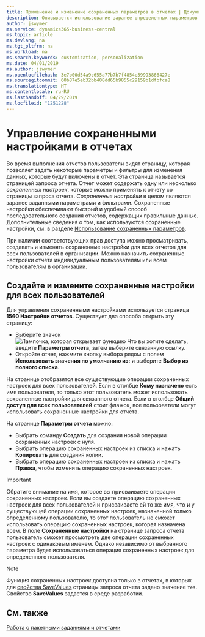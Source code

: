 ```yaml
---
title: Применение и изменение сохраненных параметров в отчетах | Документы Майкрософт
description: Описывается использование заранее определенных параметров и фильтров для настройки отчета и формирования правильных данных.
author: jswymer
ms.service: dynamics365-business-central
ms.topic: article
ms.devlang: na
ms.tgt_pltfrm: na
ms.workload: na
ms.search.keywords: customization, personalization
ms.date: 04/01/2019
ms.author: jswymer
ms.openlocfilehash: 3e7b00d54a9c655a77b7b7f4854e59993866427e
ms.sourcegitcommit: 60b87e5eb32bb408dd65b9855c29159b1dfbfca8
ms.translationtype: HT
ms.contentlocale: ru-RU
ms.lasthandoff: 04/29/2019
ms.locfileid: "1251228"
---
```

# <a name="managing-saved-settings-on-reports"></a>Управление сохраненными настройками в отчетах
Во время выполнения отчетов пользователи видят страницу, которая позволяет задать некоторые параметры и фильтры для изменения данных, которые будут включены в отчет. Эта страница называется страницей запроса отчета. Отчет может содержать одну или несколько *сохраненных настроек*, которые можно применять к отчету со страницы запроса отчета. *Сохраненные настройки* в целом являются заранее заданными параметрами и фильтрами. Сохраненные настройки обеспечивают быстрый и удобный способ последовательного создания отчетов, содержащих правильные данные. Дополнительные сведения о том, как используются сохраненные настройки, см. в разделе [Использование сохраненных параметров](ui-work-report.md#SavedSettings).

При наличии соответствующих прав доступа можно просматривать, создавать и изменять сохраненные настройки для всех отчетов для всех пользователей в организации. Можно назначить сохраненные настройки отчета индивидуальным пользователям или всем пользователям в организации.

<!--
## Apply saved settings to a report
1. Open the report.

   The report request page appears.    
2. In the **Saved Settings** section of the page, set the **Name** field  to the saved settings that you want to use.

   The **Saved Settings** section only appears if the report has been run before or if there are existing saved settings entries. The saved settings entry called **Last used options and filters** is always available. These settings are the option and filter values that were used the last time you ran the report.

-->

## <a name="create-and-modify-saved-settings-for-all-users"></a>Создайте и измените сохраненные настройки для всех пользователей
Для управления сохраненными настройками используется страница **1560 Настройки отчетов**. Существует два способа открыть эту страницу:
-   Выберите значок ![Лампочка, которая открывает функцию Что вы хотите сделать](media/ui-search/search_small.png "Что вы хотите сделать"), введите **Параметры отчета**, затем выберите связанную ссылку.
-   Откройте отчет, нажмите кнопку выбора рядом с полем **Использовать значения по умолчанию из:** и выберите **Выбор из полного списка**.

На странице отобразятся все существующие операции сохраненных настроек для всех пользователей. Если в столбце **Кому назначено** есть имя пользователя, то только этот пользователь может использовать сохраненные настройки для связанного отчета. Если в столбце **Общий доступ для всех пользователей** стоит флажок, все пользователи могут использовать сохраненные настройки для отчета.

На странице **Параметры отчета** можно:
-   Выбрать команду **Создать** для создания новой операции сохраненных настроек с нуля.
-   Выбрать операцию сохраненных настроек из списка и нажать **Копировать** для создания копии.
-   Выбрать операцию сохраненных настроек из списка и нажать **Правка**, чтобы изменить операцию сохраненных настроек.


> [!Important]
> Обратите внимание на имя, которое вы присваиваете операции сохраненных настроек. Если вы создаете операцию сохраненных настроек для всех пользователей и присваиваете ей то же имя, что и у существующей операции сохраненных настроек, назначенной только определенному пользователю, то этот пользователь не сможет использовать операцию сохраненных настроек, которая назначена всем.  В поле **Сохраненные настройки** на странице запроса отчета пользователь сможет просмотреть две операции сохраненных настроек с одинаковым именем. Однако независимо от выбранного параметра будет использоваться операция сохраненных настроек для определенного пользователя.

> [!NOTE]
> Функция сохраненных настроек доступна только в отчетах, в которых для [свойства SaveValues](https://docs.microsoft.com/en-us/dynamics-nav/savevalues-property) страницы запроса отчета задано значение `Yes`. Свойство **SaveValues** задается в среде разработки.  

## <a name="see-also"></a>См. также
[Работа с пакетными заданиями и отчетами](ui-work-report.md)  
